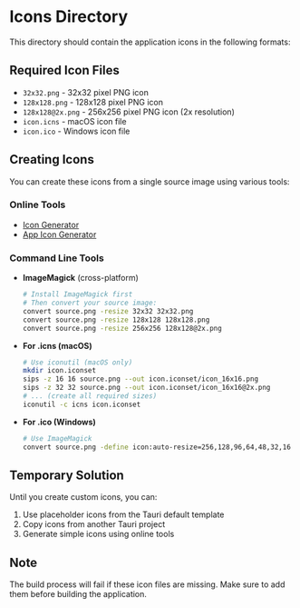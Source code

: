 # Icons Directory

This directory should contain the application icons in the following formats:

## Required Icon Files

- `32x32.png` - 32x32 pixel PNG icon
- `128x128.png` - 128x128 pixel PNG icon
- `128x128@2x.png` - 256x256 pixel PNG icon (2x resolution)
- `icon.icns` - macOS icon file
- `icon.ico` - Windows icon file

## Creating Icons

You can create these icons from a single source image using various tools:

### Online Tools
- [Icon Generator](https://icon.kitchen/)
- [App Icon Generator](https://appicon.co/)

### Command Line Tools
- **ImageMagick** (cross-platform)
  ```bash
  # Install ImageMagick first
  # Then convert your source image:
  convert source.png -resize 32x32 32x32.png
  convert source.png -resize 128x128 128x128.png
  convert source.png -resize 256x256 128x128@2x.png
  ```

- **For .icns (macOS)**
  ```bash
  # Use iconutil (macOS only)
  mkdir icon.iconset
  sips -z 16 16 source.png --out icon.iconset/icon_16x16.png
  sips -z 32 32 source.png --out icon.iconset/icon_16x16@2x.png
  # ... (create all required sizes)
  iconutil -c icns icon.iconset
  ```

- **For .ico (Windows)**
  ```bash
  # Use ImageMagick
  convert source.png -define icon:auto-resize=256,128,96,64,48,32,16 icon.ico
  ```

## Temporary Solution

Until you create custom icons, you can:
1. Use placeholder icons from the Tauri default template
2. Copy icons from another Tauri project
3. Generate simple icons using online tools

## Note

The build process will fail if these icon files are missing. Make sure to add them before building the application.
